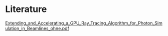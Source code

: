 # Literature

[Extending_and_Accelerating_a_GPU_Ray_Tracing_Algorithm_for_Photon_Simulation_in_Beamlines_ohne.pdf](/docs/src/res/Extending_and_Accelerating_a_GPU_Ray_Tracing_Algorithm_for_Photon_Simulation_in_Beamlines_ohne.pdf)